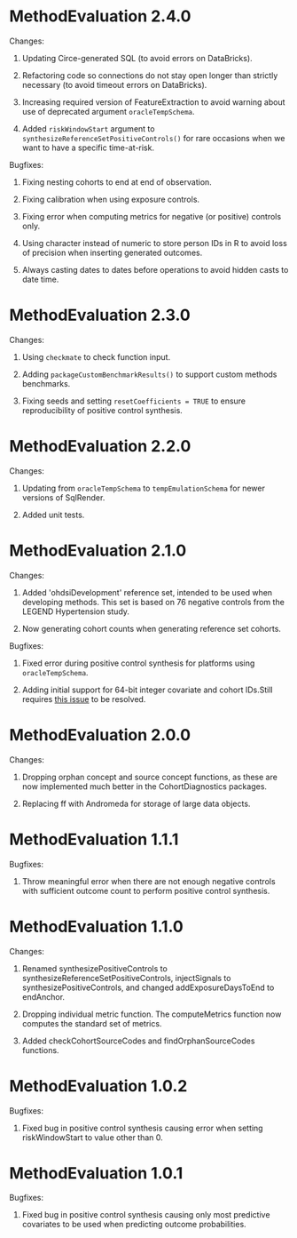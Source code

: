 MethodEvaluation 2.4.0
======================

Changes:

1. Updating Circe-generated SQL (to avoid errors on DataBricks).

2. Refactoring code so connections do not stay open longer than strictly necessary (to avoid timeout errors on DataBricks).

3. Increasing required version of FeatureExtraction to avoid warning about use of deprecated argument `oracleTempSchema`.

4. Added `riskWindowStart` argument to `synthesizeReferenceSetPositiveControls()` for rare occasions when we want to have a specific time-at-risk.


Bugfixes:

1. Fixing nesting cohorts to end at end of observation.

2. Fixing calibration when using exposure controls.

3. Fixing error when computing metrics for negative (or positive) controls only.

4. Using character instead of numeric to store person IDs in R to avoid loss of precision when inserting generated outcomes.

5. Always casting dates to dates before operations to avoid hidden casts to date time.


MethodEvaluation 2.3.0
======================

Changes:

1. Using `checkmate` to check function input.

2. Adding `packageCustomBenchmarkResults()` to support custom methods benchmarks.

3. Fixing seeds and setting `resetCoefficients = TRUE` to ensure reproducibility of positive control synthesis.


MethodEvaluation 2.2.0
======================

Changes:

1. Updating from `oracleTempSchema` to `tempEmulationSchema` for newer versions of SqlRender.

2. Added unit tests.


MethodEvaluation 2.1.0
======================

Changes:

1. Added 'ohdsiDevelopment' reference set, intended to be used when developing methods. This set is based on 76 negative controls from the LEGEND Hypertension study.

2. Now generating cohort counts when generating reference set cohorts.

Bugfixes:

1. Fixed error during positive control synthesis for platforms using `oracleTempSchema`.

2. Adding initial support for 64-bit integer covariate and cohort IDs.Still requires [this issue](https://github.com/truecluster/bit64/issues/8) to be resolved.


MethodEvaluation 2.0.0
======================

Changes:

1. Dropping orphan concept and source concept functions, as these are now implemented much better in the CohortDiagnostics packages.

2. Replacing ff with Andromeda for storage of large data objects.


MethodEvaluation 1.1.1
======================

Bugfixes: 

1. Throw meaningful error when there are not enough negative controls with sufficient outcome count to perform positive control synthesis.


MethodEvaluation 1.1.0
======================

Changes:

1. Renamed synthesizePositiveControls to synthesizeReferenceSetPositiveControls, injectSignals to synthesizePositiveControls, and changed addExposureDaysToEnd to endAnchor.

2. Dropping individual metric function. The computeMetrics function now computes the standard set of metrics.

3. Added checkCohortSourceCodes and findOrphanSourceCodes functions. 

MethodEvaluation 1.0.2
======================

Bugfixes:

1. Fixed bug in positive control synthesis causing error when setting riskWindowStart to value other than 0.

MethodEvaluation 1.0.1
======================

Bugfixes:

1. Fixed bug in positive control synthesis causing only most predictive covariates to be used when predicting outcome probabilities.
